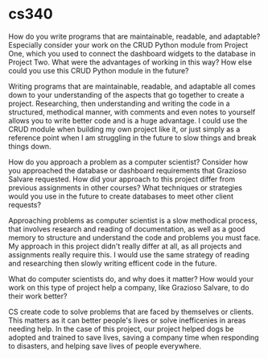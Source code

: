 # cs340


How do you write programs that are maintainable, readable, and adaptable? Especially consider your work on the CRUD Python module from Project One, which you used to connect the dashboard widgets to the database in Project Two. What were the advantages of working in this way? How else could you use this CRUD Python module in the future?

Writing programs that are maintainable, readable, and adaptable all comes down to your understanding of the aspects that go together to create a project. Researching, then understanding and writing the code in a structured, methodical manner, with comments and even notes to yourself allows you to write better code and is a huge advantage. I could use the CRUD module when building my own project like it, or just simply as a reference point when I am struggling in the future to slow things and break things down.

How do you approach a problem as a computer scientist? Consider how you approached the database or dashboard requirements that Grazioso Salvare requested. How did your approach to this project differ from previous assignments in other courses? What techniques or strategies would you use in the future to create databases to meet other client requests?

Approaching problems as computer scientist is a slow methodical process, that involves research and reading of documentation, as well as a good memory to structure and understand the code and problems you must face. My approach in this project didn't really differ at all, as all projects and assignments really require this. I would use the same strategy of reading and researching then slowly writing efficent code in the future.

What do computer scientists do, and why does it matter? How would your work on this type of project help a company, like Grazioso Salvare, to do their work better?

CS create code to solve problems that are faced by themselves or clients. This matters as it can better people's lives or solve inefficenies in areas needing help. In the case of this project, our project helped dogs be adopted and trained to save lives, saving a company time when responding to disasters, and helping save lives of people everywhere.
